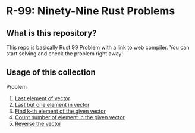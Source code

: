 # R-99: Ninety-Nine Rust Problems

## What is this repository?

This repo is basically Rust 99 Problem with a link to web compiler. You can start solving and check the problem right away!

## Usage of this collection

Problem

1. [Last element of vector](https://play.rust-lang.org/?version=stable&mode=debug&edition=2021&gist=17c9b075f596e6ca1741b70722427eb9)
2. [Last but one element in vector](https://play.rust-lang.org/?version=stable&mode=debug&edition=2021&gist=c171151a544e86f915641101284aa518)
3. [Find k-th element of the given vector](https://play.rust-lang.org/?version=stable&mode=debug&edition=2021&gist=983cdbca3981435b71e7c21c2215727f)
4. [Count number of element in the given vector](https://play.rust-lang.org/?version=stable&mode=debug&edition=2021&gist=4d341136037839f9dec9e9fb25f3a030)
5. [Reverse the vector](https://play.rust-lang.org/?version=stable&mode=debug&edition=2021&gist=e962ed88f44137bd873086f411b079a2)



